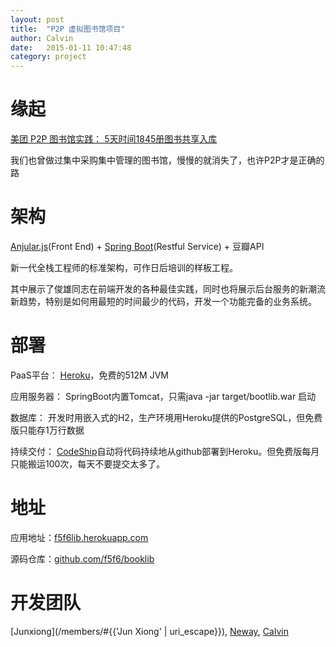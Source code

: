 ```yaml
---
layout: post
title:  "P2P 虚拟图书馆项目"
author: Calvin
date:   2015-01-11 10:47:48
category: project
---
```


# 缘起

[美团 P2P 图书馆实践： 5天时间1845册图书共享入库](http://tech.meituan.com/mt-library-introduce.html)

我们也曾做过集中采购集中管理的图书馆，慢慢的就消失了，也许P2P才是正确的路

# 架构

[Anjular.js](https://angularjs.org/)(Front End) + [Spring Boot](http://projects.spring.io/spring-boot/)(Restful Service) + 豆瓣API

新一代全栈工程师的标准架构，可作日后培训的样板工程。

其中展示了俊雄同志在前端开发的各种最佳实践，同时也将展示后台服务的新潮流新趋势，特别是如何用最短的时间最少的代码，开发一个功能完备的业务系统。


# 部署

PaaS平台： [Heroku](https://www.heroku.com)，免费的512M JVM

应用服务器： SpringBoot内置Tomcat，只需java -jar target/bootlib.war 启动

数据库： 开发时用嵌入式的H2，生产环境用Heroku提供的PostgreSQL，但免费版只能存1万行数据

持续交付： [CodeShip](https://codeship.com)自动将代码持续地从github部署到Heroku。但免费版每月只能搬运100次，每天不要提交太多了。

# 地址

应用地址：[f5f6lib.herokuapp.com](http://f5f6lib.herokuapp.com)

源码仓库：[github.com/f5f6/booklib](http://www.github.com/f5f6/booklib)

# 开发团队

[Junxiong](/members/#{{'Jun Xiong' | uri_escape}}), [Neway](/members/#Neway), [Calvin](/members/#Calvin)
